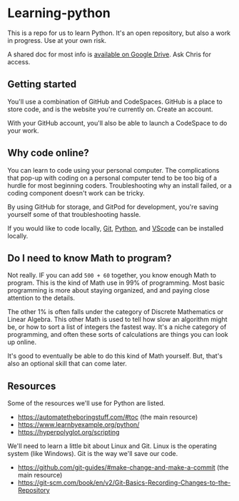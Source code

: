 # Learning-python

This is a repo for us to learn Python. It's an open repository, but also a work in progress. Use at your own risk.

A shared doc for most info is [available on Google Drive](https://docs.google.com/document/d/15nF96QvYHQ6RR-zM7rz35gbU6prhylRlMFWmweXAM_8/edit?usp=sharing). Ask Chris for access.

## Getting started

You'll use a combination of GitHub and CodeSpaces. GitHub is a place to store code, and is the website you're currently on. Create an account.

With your GitHub account, you'll also be able to launch a CodeSpace to do your work.

## Why code online?

You can learn to code using your personal computer. The complications that pop-up with coding on a personal computer tend to be too big of a hurdle for most beginning coders. Troubleshooting why an install failed, or a coding component doesn't work can be tricky. 

By using GitHub for storage, and GitPod for development, you're saving yourself some of that troubleshooting hassle. 

If you would like to code locally, [Git](https://git-scm.com/downloads), [Python](https://www.python.org/downloads/), and [VScode](https://code.visualstudio.com/) can be installed locally.

## Do I need to know Math to program?

Not really. IF you can add `500 + 60` together, you know enough Math to program. This is the kind of Math use in 99% of programming. Most basic programming is more about staying organized, and and paying close attention to the details.

The other 1% is often falls under the category of Discrete Mathematics or Linear Algebra. This other Math is used to tell how slow an algorithm might be, or how to sort a list of integers the fastest way. It's a niche category of programming, and often these sorts of calculations are things you can look up online.

It's good to eventually be able to do this kind of Math yourself. But, that's also an optional skill that can come later. 

## Resources

Some of the resources we'll use for Python are listed.

- https://automatetheboringstuff.com/#toc (the main resource)
- https://www.learnbyexample.org/python/
- https://hyperpolyglot.org/scripting

We'll need to learn a little bit about Linux and Git. Linux is the operating system (like Windows). Git is the way we'll save our code.

- https://github.com/git-guides/#make-change-and-make-a-commit (the main resource)
- https://git-scm.com/book/en/v2/Git-Basics-Recording-Changes-to-the-Repository
